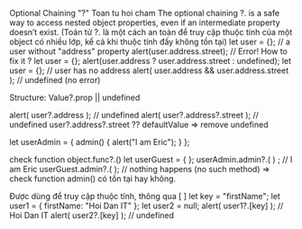 Optional Chaining "?"
Toan tu hoi cham
The optional chaining ?. is a safe way to access nested object properties, even if an
intermediate property doesn’t exist.
(Toán tử ?. là một cách an toàn để truy cập thuộc tính của một object có nhiều lớp, kể cả
khi thuộc tính đấy không tồn tại)
let user = {}; // a user without "address" property
alert(user.address.street); // Error!
How to fix it ?
let user = {};
alert(user.address ? user.address.street : undefined);
let user = {}; // user has no address
alert( user.address && user.address.street ); // undefined (no error)

Structure:
Value?.prop || undefined

alert( user?.address ); // undefined
alert( user?.address?.street ); // undefined
user?.address?.street ?? defaultValue => remove undefined

let userAdmin = {
admin() {
alert("I am Eric");
}
};

check function
object.func?.()
let userGuest = { };
userAdmin.admin?.( ) ; // I am Eric
userGuest.admin?.( ); // nothing happens (no such method) => check function admin()
có tồn tại hay không.

Được dùng để truy cập thuộc tính, thông qua [ ]
let key = "firstName";
let user1 = {
firstName: "Hoi Dan IT"
};
let user2 = null;
alert( user1?.[key] ); // Hoi Dan IT
alert( user2?.[key] ); // undefined
